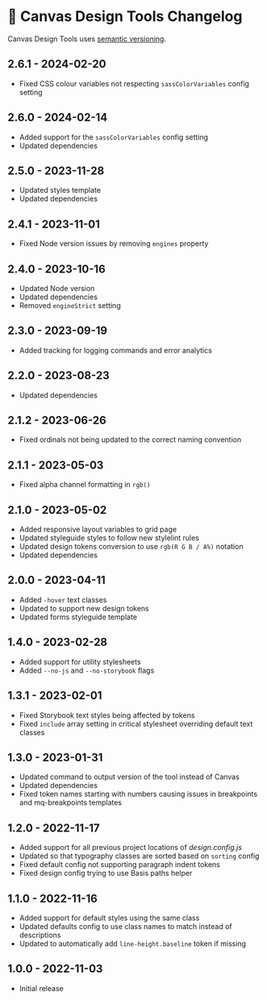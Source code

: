 # 📅 Canvas Design Tools Changelog

Canvas Design Tools uses [semantic versioning](https://semver.org/).

## 2.6.1 - 2024-02-20

* Fixed CSS colour variables not respecting `sassColorVariables` config setting

## 2.6.0 - 2024-02-14

* Added support for the `sassColorVariables` config setting
* Updated dependencies

## 2.5.0 - 2023-11-28

* Updated styles template
* Updated dependencies

## 2.4.1 - 2023-11-01

* Fixed Node version issues by removing `engines` property

## 2.4.0 - 2023-10-16

* Updated Node version
* Updated dependencies
* Removed `engineStrict` setting

## 2.3.0 - 2023-09-19

* Added tracking for logging commands and error analytics

## 2.2.0 - 2023-08-23

* Updated dependencies

## 2.1.2 - 2023-06-26

* Fixed ordinals not being updated to the correct naming convention

## 2.1.1 - 2023-05-03

* Fixed alpha channel formatting in `rgb()`

## 2.1.0 - 2023-05-02

* Added responsive layout variables to grid page
* Updated styleguide styles to follow new stylelint rules
* Updated design tokens conversion to use `rgb(R G B / A%)` notation
* Updated dependencies

## 2.0.0 - 2023-04-11

* Added `-hover` text classes
* Updated to support new design tokens
* Updated forms styleguide template

## 1.4.0 - 2023-02-28

* Added support for utility stylesheets
* Added `--no-js` and `--no-storybook` flags

## 1.3.1 - 2023-02-01

* Fixed Storybook text styles being affected by tokens
* Fixed `include` array setting in critical stylesheet overriding default text classes

## 1.3.0 - 2023-01-31

* Updated command to output version of the tool instead of Canvas
* Updated dependencies
* Fixed token names starting with numbers causing issues in breakpoints and mq-breakpoints templates

## 1.2.0 - 2022-11-17

* Added support for all previous project locations of _design.config.js_
* Updated so that typography classes are sorted based on `sorting` config
* Fixed default config not supporting paragraph indent tokens
* Fixed design config trying to use Basis paths helper

## 1.1.0 - 2022-11-16

* Added support for default styles using the same class
* Updated defaults config to use class names to match instead of descriptions
* Updated to automatically add `line-height.baseline` token if missing

## 1.0.0 - 2022-11-03

* Initial release
